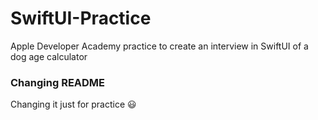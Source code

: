 # SwiftUI-Practice
Apple Developer Academy practice to create an interview in SwiftUI of a dog age calculator

### Changing README
Changing it just for practice 😃
